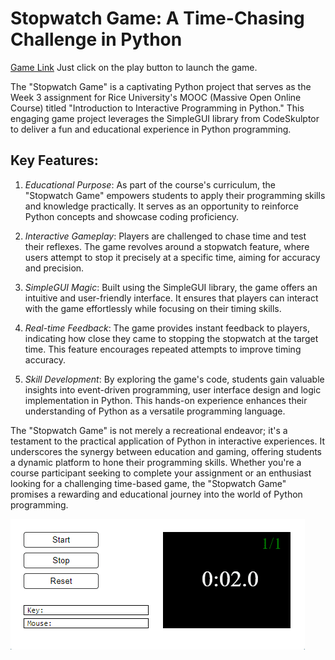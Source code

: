 Stopwatch Game: A Time-Chasing Challenge in Python
==================================================  

[Game Link](https://py2.codeskulptor.org/#user39_6eqA379GiyDUay8_0.py) Just click on the play button to launch the game.  

The "Stopwatch Game" is a captivating Python project that serves as the Week 3 assignment for Rice University's MOOC (Massive Open Online Course) titled "Introduction to Interactive Programming in Python." This engaging game project leverages the SimpleGUI library from CodeSkulptor to deliver a fun and educational experience in Python programming.

## Key Features:

1. *Educational Purpose*: As part of the course's curriculum, the "Stopwatch Game" empowers students to apply their programming skills and knowledge practically. It serves as an opportunity to reinforce Python concepts and showcase coding proficiency.

2. *Interactive Gameplay*: Players are challenged to chase time and test their reflexes. The game revolves around a stopwatch feature, where users attempt to stop it precisely at a specific time, aiming for accuracy and precision.

3. *SimpleGUI Magic*: Built using the SimpleGUI library, the game offers an intuitive and user-friendly interface. It ensures that players can interact with the game effortlessly while focusing on their timing skills.

4. *Real-time Feedback*: The game provides instant feedback to players, indicating how close they came to stopping the stopwatch at the target time. This feature encourages repeated attempts to improve timing accuracy.

5. *Skill Development*: By exploring the game's code, students gain valuable insights into event-driven programming, user interface design and logic implementation in Python. This hands-on experience enhances their understanding of Python as a versatile programming language.

The "Stopwatch Game" is not merely a recreational endeavor; it's a testament to the practical application of Python in interactive experiences. It underscores the synergy between education and gaming, offering students a dynamic platform to hone their programming skills. Whether you're a course participant seeking to complete your assignment or an enthusiast looking for a challenging time-based game, the "Stopwatch Game" promises a rewarding and educational journey into the world of Python programming.  

![Main Page](./assets/main_page.png)
